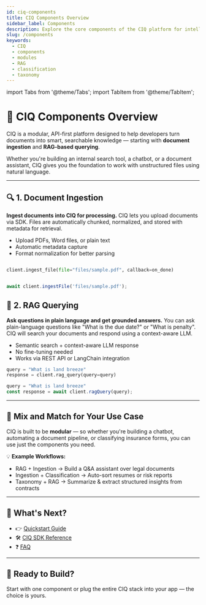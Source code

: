 ```yaml
---
id: ciq-components
title: CIQ Components Overview
sidebar_label: Components
description: Explore the core components of the CIQ platform for intelligent document understanding.
slug: /components
keywords:
  - CIQ
  - components
  - modules
  - RAG
  - classification
  - taxonomy
---
```


import Tabs from '@theme/Tabs';
import TabItem from '@theme/TabItem';

# 🧠 CIQ Components Overview

CIQ is a modular, API-first platform designed to help developers turn documents into smart, searchable knowledge — starting with **document ingestion** and **RAG-based querying**.

Whether you're building an internal search tool, a chatbot, or a document assistant, CIQ gives you the foundation to work with unstructured files using natural language.

---

## 🔍 1. Document Ingestion

**Ingest documents into CIQ for processing.**
CIQ lets you upload documents via SDK. Files are automatically chunked, normalized, and stored with metadata for retrieval.

- Upload PDFs, Word files, or plain text
- Automatic metadata capture
- Format normalization for better parsing

<Tabs>
<TabItem value="python" label="Python" default>

```python

client.ingest_file(file="files/sample.pdf", callback=on_done)

```
</TabItem>      

<TabItem value="js" label="JavaScript" default>

```js

await client.ingestFile('files/sample.pdf');

```
</TabItem>  
</Tabs>    


## 🧠 2. RAG Querying

**Ask questions in plain language and get grounded answers.**
You can ask plain-language questions like "What is the due date?" or "What is penalty". CIQ will search your documents and respond using a context-aware LLM.

- Semantic search + context-aware LLM response
- No fine-tuning needed
- Works via REST API or LangChain integration

<Tabs>
<TabItem value="python" label="Python" default>

```python
query = "What is land breeze"
response = client.rag_query(query=query)

```
</TabItem>      

<TabItem value="js" label="JavaScript" default>

```js
query = "What is land breeze"
const response = await client.ragQuery(query);

```
</TabItem>  
</Tabs>    


---

## 🧩 Mix and Match for Your Use Case

CIQ is built to be **modular** — so whether you're building a chatbot, automating a document pipeline, or classifying insurance forms, you can use just the components you need.

💡 **Example Workflows:**
- RAG + Ingestion → Build a Q&A assistant over legal documents
- Ingestion + Classification → Auto-sort resumes or risk reports
- Taxonomy + RAG → Summarize & extract structured insights from contracts

---

## 🔗 What's Next?

- 👉 [Quickstart Guide](/ciq-docs/quickstart)  
- 🛠️ [CIQ SDK Reference](https://pypi.org/project/ninebit-ciq)   
- ❓ [FAQ](/ciq-docs/faq)

---

## 🚀 Ready to Build?

Start with one component or plug the entire CIQ stack into your app — the choice is yours.

